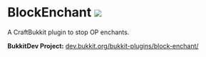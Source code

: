 BlockEnchant ![](https://travis-ci.org/aerouk/BlockEnchant.svg)
============

A CraftBukkit plugin to stop OP enchants.

**BukkitDev Project:** [dev.bukkit.org/bukkit-plugins/block-enchant/](http://dev.bukkit.org/bukkit-plugins/block-enchant/)
